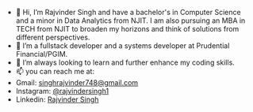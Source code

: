 - 👋 Hi, I’m Rajvinder Singh and have a bachelor's in Computer Science and a minor in Data Analytics from NJIT. I am also pursuing an MBA in TECH from NJIT to broaden my horizons and think of solutions from different perspectives.
- 👀 I’m a fullstack developer and a systems developer at Prudential Financial/PGIM.
- 🌱 I’m always looking to learn and further enhance my coding skills.
- 📫 you can reach me at:
- Gmail: singhrajvinder748@gmail.com
- Instagram: [@rajvindersingh1](https://www.instagram.com/rajvindersingh1/)
- Linkedin: [Rajvinder Singh](https://www.linkedin.com/in/singh-rajvinder)
